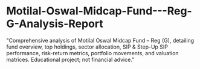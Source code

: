 # Motilal-Oswal-Midcap-Fund---Reg-G-Analysis-Report
"Comprehensive analysis of Motilal Oswal Midcap Fund – Reg (G), detailing fund overview, top holdings, sector allocation, SIP &amp; Step-Up SIP performance, risk-return metrics, portfolio movements, and valuation matrices. Educational project; not financial advice."

